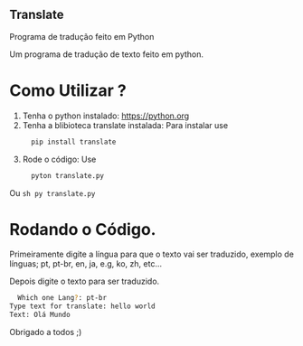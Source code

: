 ## Translate
Programa de tradução feito em Python

Um programa de tradução de texto feito em python.

# Como Utilizar ?

 1. Tenha o python instalado:
  https://python.org
 2. Tenha a blibioteca translate instalada:
  Para instalar use
    ```sh
      pip install translate
    ```
 3. Rode o código:
  Use
    ```sh
      pyton translate.py
    ```
  Ou
    ```sh
      py translate.py
    ```
# Rodando o Código.

Primeiramente digite a língua para que o texto vai ser traduzido, exemplo de línguas;
pt, pt-br, en, ja, e.g, ko, zh, etc...

Depois digite o texto para ser traduzido.

```sh
  Which one Lang?: pt-br                                                                                                       
Type text for translate: hello world                                                                                         
Text: Olá Mundo
```

Obrigado a todos ;)
